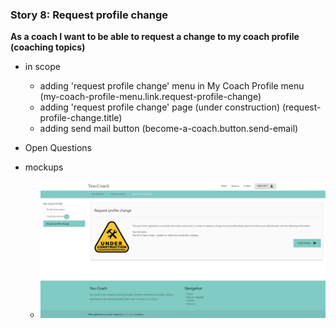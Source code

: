 ### Story 8: Request profile change

**As a coach I want to be able to request a change to my coach profile (coaching topics)**

  - in scope
      - adding 'request profile change' menu in My Coach Profile menu (my-coach-profile-menu.link.request-profile-change)
      - adding 'request profile change' page (under construction) (request-profile-change.title)
      - adding send mail button (become-a-coach.button.send-email)

  - Open Questions

 - mockups
     - ![signin](../img/coach-request-change.png)
